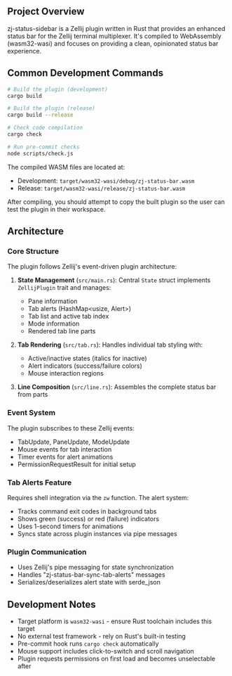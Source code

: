 ## Project Overview

zj-status-sidebar is a Zellij plugin written in Rust that provides an enhanced status bar for the Zellij terminal multiplexer. It's compiled to WebAssembly (wasm32-wasi) and focuses on providing a clean, opinionated status bar experience.

## Common Development Commands

```bash
# Build the plugin (development)
cargo build

# Build the plugin (release)
cargo build --release

# Check code compilation
cargo check

# Run pre-commit checks
node scripts/check.js
```

The compiled WASM files are located at:
- Development: `target/wasm32-wasi/debug/zj-status-bar.wasm`
- Release: `target/wasm32-wasi/release/zj-status-bar.wasm`

After compiling, you should attempt to copy the built plugin so the user can test the plugin in their workspace.

## Architecture

### Core Structure
The plugin follows Zellij's event-driven plugin architecture:

1. **State Management** (`src/main.rs`): Central `State` struct implements `ZellijPlugin` trait and manages:
   - Pane information
   - Tab alerts (HashMap<usize, Alert>)
   - Tab list and active tab index
   - Mode information
   - Rendered tab line parts

2. **Tab Rendering** (`src/tab.rs`): Handles individual tab styling with:
   - Active/inactive states (italics for inactive)
   - Alert indicators (success/failure colors)
   - Mouse interaction regions

3. **Line Composition** (`src/line.rs`): Assembles the complete status bar from parts

### Event System
The plugin subscribes to these Zellij events:
- TabUpdate, PaneUpdate, ModeUpdate
- Mouse events for tab interaction
- Timer events for alert animations
- PermissionRequestResult for initial setup

### Tab Alerts Feature
Requires shell integration via the `zw` function. The alert system:
- Tracks command exit codes in background tabs
- Shows green (success) or red (failure) indicators
- Uses 1-second timers for animations
- Syncs state across plugin instances via pipe messages

### Plugin Communication
- Uses Zellij's pipe messaging for state synchronization
- Handles "zj-status-bar-sync-tab-alerts" messages
- Serializes/deserializes alert state with serde_json

## Development Notes

- Target platform is `wasm32-wasi` - ensure Rust toolchain includes this target
- No external test framework - rely on Rust's built-in testing
- Pre-commit hook runs `cargo check` automatically
- Mouse support includes click-to-switch and scroll navigation
- Plugin requests permissions on first load and becomes unselectable after
